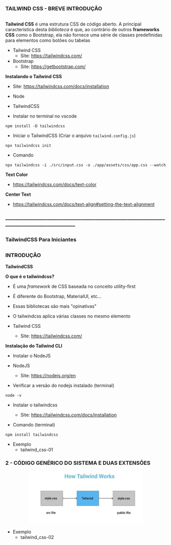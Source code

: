 ##
### TAILWIND CSS - BREVE INTRODUÇÃO
##


**Tailwind CSS** é uma estrutura CSS de código aberto. A principal característica desta *biblioteca* é que, ao contrário de outros **frameworks CSS** como o Bootstrap, ela não fornece uma série de classes predefinidas para elementos como botões ou tabelas


- Tailwind CSS
    - Site: https://tailwindcss.com/
- Bootstrap
    - Site: https://getbootstrap.com/


**Instalando o Tailwind CSS**

- Site: https://tailwindcss.com/docs/installation
- Node
- TailwindCSS

- Instalar no terminal no vscode

```
npm install -D tailwindcss
```

- Iniciar o TailwindCSS (Criar o arquivo `tailwind.config.js`)

```
npx tailwindcss init
```

- Comando
```
npx tailwindcss -i ./src/input.css -o ./app/assets/css/app.css --watch
```

**Text Color**

- https://tailwindcss.com/docs/text-color

**Center Text**

- https://tailwindcss.com/docs/text-align#setting-the-text-alignment



### ____________________________________________________________________________________________



##
### TailwindCSS Para Iniciantes
##


### INTRODUÇÃO

**TailwindCSS**


**O que é o tailwindcss?**

- É uma *framework* de CSS baseada no conceito utility-first
- É diferente do Bootstrap, MaterialUI, etc...
- Essas bibliotecas são mais "opinativas"
- O tailwindcss aplica várias classes no mesmo elemento


- Tailwind CSS
    - Site: https://tailwindcss.com/



**Instalação do Tailwind CLI**

- Instalar o NodeJS

- NodeJS
    - Site: https://nodejs.org/en


- Verificar a versão do nodejs instalado (terminal)

```
node -v
```

- Instalar o tailwindcss
    - Site: https://tailwindcss.com/docs/installation


- Comando (terminal)

```
npm install tailwindcss
```

- Exemplo
    - tailwind_css-01









### 2 - CÓDIGO GENÉRICO DO SISTEMA E DUAS EXTENSÕES

<p align="center">
  <img alt="...." src="./assets/tailwindcss_src_file.jpg" width="70%">
</p>

- Exemplo
    - tailwind_css-02